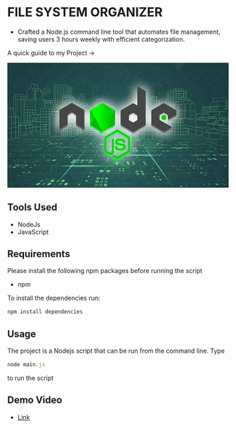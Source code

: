 # FILE SYSTEM ORGANIZER

- Crafted a Node.js command line tool that automates file management, saving users 3 hours weekly with efficient categorization.

A quick guide to my Project ->

<img src ="/image.webp">

## Tools Used

- NodeJs
- JavaScript

## Requirements

Please install the following npm packages before running the script

- npm

To install the dependencies run:

```js
npm install dependencies
```

## Usage

The project is a Nodejs script that can be run from the command line.
Type 

```js
node main.js
``` 
to run the script

## Demo Video

- [Link](https://app.gemoo.com/share/home?codeId=DW4g9QeoGWAeQ)

